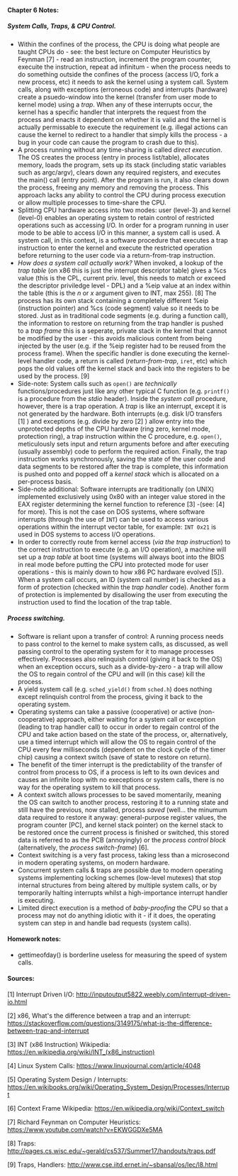 #### Chapter 6 Notes:
##### System Calls, Traps, & CPU Control.

* Within the confines of the process, the CPU is doing what people are taught CPUs do - see: the best lecture on Computer Heuristics by Feynman [7] - read an instruction, increment the program counter, execuite the instruction, repeat ad infinitum - when the process needs to do something outside the confines of the process (access I/O, fork a new process, etc) it needs to ask the kernel using a system call. System calls, along with exceptions (erroneous code) and interrupts (hardware) create a psuedo-window into the kernel (transfer from user mode to kernel mode) using a _trap_. When any of these interrupts occur, the kernel has a specific handler that interprets the request from the process and enacts it dependent on whether it is valid and the kernel is actually permissable to execute the requirement (e.g. illegal actions can cause the kernel to redirect to a handler that simply kills the process - a bug in your code can cause the program to crash due to this).  
* A process running without any time-sharing is called _direct execution_. The OS creates the process (entry in process list/table), allocates memory, loads the program, sets up its stack (including static variables such as argc/argv), clears down any required registers, and executes the main() call (entry point). After the program is run, it also clears down the process, freeing any memory and removing the process. This approach lacks any ability to control the CPU during process execution or allow multiple processes to time-share the CPU. 
* Splitting CPU hardware access into two modes: user (level-3) and kernel (level-0) enables an operating system to retain control of restricted operations such as accessing I/O. In order for a program running in user mode to be able to access I/O in this manner, a system call is used. A system call, in this context, is a software procedure that executes a trap instruction to enter the kernel and execute the restricted operation before returning to the user code via a return-from-trap instruction. 
* _How does a system call actually work?_ When invoked, a lookup of the _trap table_ (on x86 this is just the interrupt descriptor table) gives a %cs value (this is the CPL, current priv. level, this needs to match or exceed the descriptor priviledge level - DPL) and a %eip value at an index within the table (this is the _n_ or _x_ argument given to INT, max 255). [8] The process has its own stack containing a completely different %eip (instruction pointer) and %cs (code segment) value so it needs to be stored. Just as in traditional code segments (e.g. during a function call), the information to restore on returning from the trap handler is pushed to a _trap frame_ this is a seperate, private stack in the kernel that cannot be modified by the user - this avoids malicious content from being injected by the user (e.g. if the %eip register had to be reused from the process frame). When the specific handler is done executing the kernel-level handler code, a return is called (_return-from-trap_, `iret`, etc) which pops the old values off the kernel stack and back into the registers to be used by the process. [9]
* Side-note: System calls such as `open()` are _technically_ functions/procedures just like any other typical C function (e.g. `printf()` is a procedure from the _stdio_ header). Inside the _system call_ procedure, however, there is a trap operation. A _trap_ is like an interrupt, except it is not generated by the hardware. Both interrupts (e.g. disk I/O transfers [1] ) and exceptions (e.g. divide by zero [2] ) allow entry into the unprotected depths of the CPU hardware (ring zero, kernel mode, protection ring), a trap instruction within the C procedure, e.g. `open()`, meticulously sets input and return arguments before and after executing (usually assembly) code to perform the required action. Finally, the trap instruction works synchronously, saving the state of the user code and data segments to be restored after the trap is complete, this information is pushed onto and popped off a _kernel stack_ which is allocated on a per-process basis.
* Side-note additional: Software interrupts are traditionally (on UNIX) implemented exclusively using 0x80 with an integer value stored in the EAX register determining the kernel function to reference [3] -(see: [4] for more). This is not the case on DOS systems, where software interrupts (through the use of `INT`) can be used to access various operations within the interrupt vector table, for example: `INT 0x21` is used in DOS systems to access I/O operations.
* In order to correctly route from kernel access (_via the trap instruction_) to the correct instruction to execute (e.g. an I/O operation), a machine will set up a _trap table_ at boot time (systems will always boot into the BIOS in real mode before putting the CPU into protected mode for user operations - this is mainly down to how x86 PC hardware evolved [5]). When a system call occurs, an ID (system call number) is checked as a form of protection (checked within the _trap handler_ code). Another form of protection is implemented by disallowing the user from executing the instruction used to find the location of the trap table.

##### Process switching.

* Software is reliant upon a transfer of control: A running process needs to pass control to the kernel to make system calls, as discussed, as well passing control to the operating system for it to manage processes effectively. Processes also relinquish control (giving it back to the OS) when an exception occurs, such as a divide-by-zero - a trap will allow the OS to regain control of the CPU and will (in this case) kill the process. 
* A yield system call (e.g. `sched_yield()` from `sched.h`) does nothing except relinquish control from the process, giving it back to the operating system.
* Operating systems can take a passive (cooperative) or active (non-cooperative) approach, either waiting for a system call or exception (leading to trap handler call) to occur in order to regain control of the CPU and take action based on the state of the process, or, alternatively, use a timed interrupt which will allow the OS to regain control of the CPU every few milliseconds (dependent on the clock cycle of the timer chip) causing a context switch (save of state to restore on return).
* The benefit of the timer interrupt is the predictability of the transfer of control from process to OS, if a process is left to its own devices and causes an infinite loop with no execeptions or system calls, there is no way for the operating system to kill that process.
* A context switch allows processes to be saved momentarily, meaning the OS can switch to another process, restoring it to a running state and still have the previous, now stalled, process _saved_ (well... the minumum data required to restore it anyway: general-purpose register values, the program counter [PC], and kernel stack pointer) on the kernel stack to be restored once the current process is finished or switched, this stored data is referred to as the PCB (annoyingly) or the _process control block_ (alternatively, the _process switch-frame_) [6]. 
* Context switching is a very fast process, taking less than a microsecond in modern operating systems, on modern hardware. 
* Concurrent system calls & traps are possible due to modern operating systems implementing locking schemes (low-level mutexes) that stop internal structures from being altered by multiple system calls, or by temporarily halting interrupts whilst a high-importance interrupt handler is executing.
* Limited direct execution is a method of _baby-proofing_ the CPU so that a process may not do anything idiotic with it - if it does, the operating system can step in and handle bad requests (system calls).  
#### Homework notes:
* gettimeofday() is borderline useless for measuring the speed of system calls.


#### Sources:

[1] Interrupt Driven I/O: http://inputoutput5822.weebly.com/interrupt-driven-io.html

[2] x86, What's the difference between a trap and an interrupt: https://stackoverflow.com/questions/3149175/what-is-the-difference-between-trap-and-interrupt

[3] INT (x86 Instruction) Wikipedia: https://en.wikipedia.org/wiki/INT_(x86_instruction)

[4] Linux System Calls: https://www.linuxjournal.com/article/4048

[5] Operating System Design / Interrupts: https://en.wikibooks.org/wiki/Operating_System_Design/Processes/Interrupt

[6] Context Frame Wikipedia: https://en.wikipedia.org/wiki/Context_switch

[7] Richard Feynman on Computer Heuristics: https://www.youtube.com/watch?v=EKWGGDXe5MA

[8] Traps: http://pages.cs.wisc.edu/~gerald/cs537/Summer17/handouts/traps.pdf

[9] Traps, Handlers: http://www.cse.iitd.ernet.in/~sbansal/os/lec/l8.html
